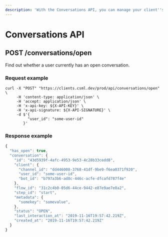 ```yaml
---
description: 'With the Conversations API, you can manage your client''s conversation statuses'
---
```


# Conversations API

## POST /conversations/open

Find out whether a user currently has an open conversation.

### Request example

```text
curl -X "POST" "https://clients.csml.dev/prod/api/conversations/open" \
     -H 'content-type: application/json' \
     -H 'accept: application/json' \
     -H 'x-api-key: ${X-API-KEY}' \
     -H 'x-api-signature: ${X-API-SIGNATURE}' \
     -d $'{
          "user_id": "some-user-id"
        }'
```

### Response example

```javascript
{
  "has_open": true,
  "conversation": {
    "id": "43d5939f-4afc-4953-9e53-4c28b33cedd8",
    "client": {
      "channel_id": "dd446008-3768-41df-9be9-f6ea0371f920",
      "user_id": "some-user-id",
      "bot_id": "b797a3b6-ad8c-446c-acfe-dfcafd787f4e"
    },
    "flow_id": "31c2c4b0-05d6-44ce-9442-e87e9ae7e8a2",
    "step_id": "start",
    "metadata": {
      "somekey": "somevalue",
    },
    "status": "OPEN",
    "last_interaction_at": "2019-11-16T19:57:42.219Z",
    "created_at": "2019-11-16T19:57:42.219Z"
  }
}
```




